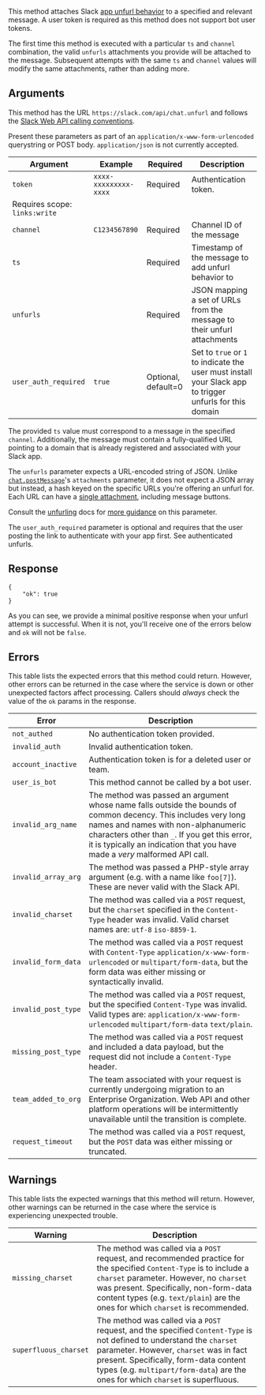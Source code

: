 This method attaches Slack [app unfurl behavior](/docs/message-link-unfurling#slack_app_unfurling) to a specified and relevant message. A user token is required as this method does not support bot user tokens.

The first time this method is executed with a particular `ts` and `channel` combination, the valid `unfurls` attachments you provide will be attached to the message. Subsequent attempts with the same `ts` and `channel` values will modify the same attachments, rather than adding more.

## Arguments

This method has the URL `https://slack.com/api/chat.unfurl` and follows the [Slack Web API calling conventions](/web#basics). <aside class="small">Present these parameters as part of an <code>application/x-www-form-urlencoded</code> querystring or POST body. <code>application/json</code> is not currently accepted.</aside>

| Argument | Example | Required | Description |
| --- | --- | --- | --- |
| `token` | `xxxx-xxxxxxxxx-xxxx` | Required | Authentication token.  
Requires scope: `links:write` |
| `channel` | `C1234567890` | Required | Channel ID of the message |
| `ts` | &nbsp; | Required | Timestamp of the message to add unfurl behavior to |
| `unfurls` | &nbsp; | Required | JSON mapping a set of URLs from the message to their unfurl attachments |
| `user_auth_required` | `true` | Optional, default=0 | Set to `true` or `1` to indicate the user must install your Slack app to trigger unfurls for this domain |

The provided `ts` value must correspond to a message in the specified `channel`. Additionally, the message must contain a fully-qualified URL pointing to a domain that is already registered and associated with your Slack app.

The `unfurls` parameter expects a URL-encoded string of JSON. Unlike [`chat.postMessage`](/methods/chat.postMessage)'s `attachments` parameter, it does not expect a JSON array but instead, a hash keyed on the specific URLs you're offering an unfurl for. Each URL can have a [single attachment](/docs/message-attachments), including message buttons.

Consult the [unfurling](/docs/message-link-unfurling#slack_app_unfurling) docs for [more guidance](/docs/message-link-unfurling#unfurls_parameter) on this parameter.

The `user_auth_required` parameter is optional and requires that the user posting the link to authenticate with your app first. See authenticated unfurls.

## Response

```
{
    "ok": true
}
```

As you can see, we provide a minimal positive response when your unfurl attempt is successful. When it is not, you'll receive one of the errors below and `ok` will not be `false`.

## Errors

This table lists the expected errors that this method could return. However, other errors can be returned in the case where the service is down or other unexpected factors affect processing. Callers should _always_ check the value of the `ok` params in the response.

| Error | Description |
| --- | --- |
| `not_authed` | No authentication token provided. |
| `invalid_auth` | Invalid authentication token. |
| `account_inactive` | Authentication token is for a deleted user or team. |
| `user_is_bot` | This method cannot be called by a bot user. |
| `invalid_arg_name` | The method was passed an argument whose name falls outside the bounds of common decency. This includes very long names and names with non-alphanumeric characters other than `_`. If you get this error, it is typically an indication that you have made a _very_ malformed API call. |
| `invalid_array_arg` | The method was passed a PHP-style array argument (e.g. with a name like `foo[7]`). These are never valid with the Slack API. |
| `invalid_charset` | The method was called via a `POST` request, but the `charset` specified in the `Content-Type` header was invalid. Valid charset names are: `utf-8` `iso-8859-1`. |
| `invalid_form_data` | The method was called via a `POST` request with `Content-Type` `application/x-www-form-urlencoded` or `multipart/form-data`, but the form data was either missing or syntactically invalid. |
| `invalid_post_type` | The method was called via a `POST` request, but the specified `Content-Type` was invalid. Valid types are: `application/x-www-form-urlencoded` `multipart/form-data` `text/plain`. |
| `missing_post_type` | The method was called via a `POST` request and included a data payload, but the request did not include a `Content-Type` header. |
| `team_added_to_org` | The team associated with your request is currently undergoing migration to an Enterprise Organization. Web API and other platform operations will be intermittently unavailable until the transition is complete. |
| `request_timeout` | The method was called via a `POST` request, but the `POST` data was either missing or truncated. |

## Warnings

This table lists the expected warnings that this method will return. However, other warnings can be returned in the case where the service is experiencing unexpected trouble.

| Warning | Description |
| --- | --- |
| `missing_charset` | The method was called via a `POST` request, and recommended practice for the specified `Content-Type` is to include a `charset` parameter. However, no `charset` was present. Specifically, non-form-data content types (e.g. `text/plain`) are the ones for which `charset` is recommended. |
| `superfluous_charset` | The method was called via a `POST` request, and the specified `Content-Type` is not defined to understand the `charset` parameter. However, `charset` was in fact present. Specifically, form-data content types (e.g. `multipart/form-data`) are the ones for which `charset` is superfluous. |

